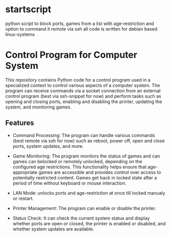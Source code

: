 # startscript
python script to block ports, games from a list with age-restriction and option to command it remote via ssh
all code is written for debian based linux-systems

# Control Program for Computer System

This repository contains Python code for a control program used in a specialized context to control various aspects of a computer system. The program can receive commands via a socket connection from an external control program (best via ssh-snippet for now) and perform tasks such as opening and closing ports, enabling and disabling the printer, updating the system, and monitoring games.

## Features

- Command Processing: The program can handle various commands (best remote via ssh for now) such as reboot, power off, open and close ports, system updates, and more.

- Game Monitoring: The program monitors the status of games and can games can belocked or remotely unlocked, depending on the configured age restrictions. This functionality helps ensure that age-appropriate games are accessible and provides control over access to potentially restricted content. Games get back in locked state after a period of time without keyboard or mouse interaction.

- LAN Mode: unlocks ports and age-restriction at once till locked manualy or restart.

- Printer Management: The program can enable or disable the printer.

- Status Check: It can check the current system status and display whether ports are open or closed, the printer is enabled or disabled, and whether system updates are available.
